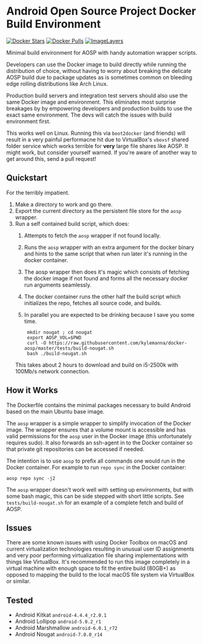 Android Open Source Project Docker Build Environment
====================================================

[![Docker Stars](https://img.shields.io/docker/stars/kylemanna/aosp.svg)](https://hub.docker.com/r/kylemanna/aosp/)
[![Docker Pulls](https://img.shields.io/docker/pulls/kylemanna/aosp.svg)](https://hub.docker.com/r/kylemanna/aosp/)
[![ImageLayers](https://images.microbadger.com/badges/image/kylemanna/aosp.svg)](https://microbadger.com/#/images/kylemanna/aosp)

Minimal build environment for AOSP with handy automation wrapper scripts.

Developers can use the Docker image to build directly while running the
distribution of choice, without having to worry about breaking the delicate
AOSP build due to package updates as is sometimes common on bleeding edge
rolling distributions like Arch Linux.

Production build servers and integration test servers should also use the same
Docker image and environment. This eliminates most surprise breakages by
by empowering developers and production builds to use the exact same
environment.  The devs will catch the issues with build environment first.

This works well on Linux.  Running this via `boot2docker` (and friends) will
result in a very painful performacne hit due to VirtualBox's `vboxsf` shared
folder service which works terrible for **very** large file shares like AOSP.
It might work, but consider yourself warned.  If you're aware of another way to
get around this, send a pull request!


Quickstart
----------

For the terribly impatient.

1. Make a directory to work and go there.
2. Export the current directory as the persistent file store for the `aosp`
   wrapper.
3. Run a self contained build script, which does:
    1. Attempts to fetch the `aosp` wrapper if not found locally.
    2. Runs the `aosp` wrapper with an extra argument for the docker binary and
       hints to the same script that when run later it's running in the docker
       container.
    3. The aosp wrapper then does it's magic which consists of fetching the
       docker image if not found and forms all the necessary docker run
       arguments seamlessly.
    4. The docker container runs the other half the build script which
       initializes the repo, fetches all source code, and builds.
    5. In parallel you are expected to be drinking because I save you some time.

            mkdir nougat ; cd nougat
            export AOSP_VOL=$PWD
            curl -O https://raw.githubusercontent.com/kylemanna/docker-aosp/master/tests/build-nougat.sh
            bash ./build-nougat.sh

    This takes about 2 hours to download and build on i5-2500k with 100Mb/s network connection.

How it Works
------------

The Dockerfile contains the minimal packages necessary to build Android based
on the main Ubuntu base image.

The `aosp` wrapper is a simple wrapper to simplify invocation of the Docker
image.  The wrapper ensures that a volume mount is accessible and has valid
permissions for the `aosp` user in the Docker image (this unfortunately
requires sudo).  It also forwards an ssh-agent in to the Docker container
so that private git repositories can be accessed if needed.

The intention is to use `aosp` to prefix all commands one would run in the
Docker container.  For example to run `repo sync` in the Docker container:

    aosp repo sync -j2

The `aosp` wrapper doesn't work well with setting up environments, but with
some bash magic, this can be side stepped with short little scripts.  See
`tests/build-nougat.sh` for an example of a complete fetch and build of AOSP.

Issues
------

There are some known issues with using Docker Toolbox on macOS and current
virtualization technologies resulting in unusual user ID assignments and very
poor performing virtualization file sharing implementations with things like
VirtualBox.  It's recommended to run this image completely in a virtual machine
with enough space to fit the entire build (80GB+) as opposed to mapping the
build to the local macOS file system via VirtualBox or similar.

Tested
------

* Android Kitkat `android-4.4.4_r2.0.1`
* Android Lollipop `android-5.0.2_r1`
* Android Marshmallow `android-6.0.1_r72`
* Android Nougat `android-7.0.0_r14`
